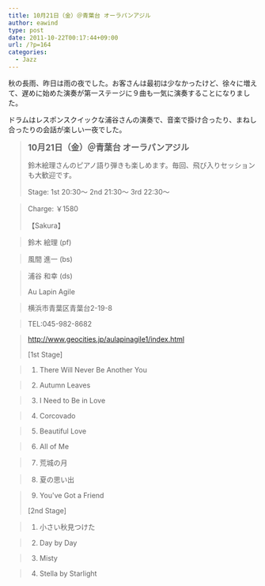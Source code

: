 ```yaml
---
title: 10月21日（金）＠青葉台 オーラパンアジル
author: eawind
type: post
date: 2011-10-22T00:17:44+09:00
url: /?p=164
categories:
  - Jazz
---
```

秋の長雨、昨日は雨の夜でした。お客さんは最初は少なかったけど、徐々に増えて、遅めに始めた演奏が第一ステージに９曲も一気に演奏することになりました。

ドラムはレスポンスクイックな浦谷さんの演奏で、音楽で掛け合ったり、まねし合ったりの会話が楽しい一夜でした。

> **<big>10月21日（金）＠青葉台 オーラパンアジル</big>**
>
> 鈴木絵理さんのピアノ語り弾きも楽しめます。毎回、飛び入りセッションも大歓迎です。
>
> Stage: 1st 20:30〜 2nd 21:30〜 3rd 22:30〜

> Charge: ￥1580
>
> 【Sakura】

> 鈴木 絵理 (pf)

> 風間 進一 (bs)

> 浦谷 和幸 (ds)
>
> Au Lapin Agile

> 横浜市青葉区青葉台2-19-8

> TEL:045-982-8682

> http://www.geocities.jp/aulapinagile1/index.html
>
> [1st Stage]

> 1. There Will Never Be Another You

> 2. Autumn Leaves

> 3. I Need to Be in Love

> 4. Corcovado

> 5. Beautiful Love

> 6. All of Me

> 7. 荒城の月

> 8. 夏の思い出

> 9. You've Got a Friend
>
> [2nd Stage]

> 1. 小さい秋見つけた

> 2. Day by Day

> 3. Misty

> 4. Stella by Starlight
